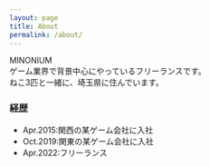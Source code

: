 ```yaml
---
layout: page
title: About
permalink: /about/
---
```


MINONIUM  
ゲーム業界で背景中心にやっているフリーランスです。  
ねこ3匹と一緒に、埼玉県に住んでいます。  

### 経歴
- Apr.2015:関西の某ゲーム会社に入社
- Oct.2019:関東の某ゲーム会社に入社
- Apr.2022:フリーランス
